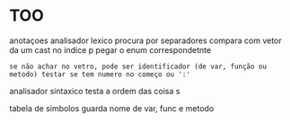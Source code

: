 # TOO
anotaçoes 
analisador lexico
	procura por separadores
	compara com vetor
	da um cast no indice p pegar o enum correspondetnte

	se não achar no vetro, pode ser identificador (de var, função ou metodo) testar se tem numero no começo ou ':'

analisador sintaxico testa a ordem das coisa
 s

tabela de simbolos
	guarda nome de var, func e metodo
